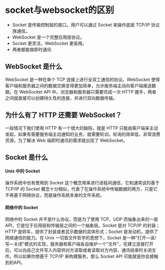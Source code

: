 # socket与websocket的区别

* Socket 是传输控制层的接口。用户可以通过 Socket 来操作底层 TCP/IP 协议族通信。
* WebSocket 是一个完整应用层协议。
* Socket 更灵活，WebSocket 更易用。
* 两者都能做即时通讯

## WebSocket 是什么
WebSocket 是一种在单个 TCP 连接上进行全双工通信的协议。WebSocket 使得客户端和服务器之间的数据交换变得更加简单，允许服务端主动向客户端推送数据。在 WebSocket API 中，浏览器和服务器只需要完成一次 HTTP 握手，两者之间就直接可以创建持久性的连接，并进行双向数据传输。

## 为什么有了 HTTP 还需要 WebSocket？
一般情况下我们使用 HTTP 有一个很大的缺陷，就是 HTTP 只能由客户端来主动发起，如果有需要服务端主动通知的业务，就需要轮训。轮询的效率低，非常浪费资源。为了解决 Web 端即时通讯的需求就出现了 WebSocket。


## Socket 是什么
#### Unix 中的 Socket
操作系统中也有使用到 Socket 这个概念用来进行进程间通信，它和通常说的基于 TCP/IP 的 Socket 概念十分相似，代表了在操作系统中传输数据的两方，只是它不再基于网络协议，而是操作系统本身的文件系统。

#### 网络中的 Socket
网络中的 Socket 并不是什么协议，而是为了使用 TCP，UDP 而抽象出来的一层 API，它是位于应用层和传输层之间的一个抽象层。Socket 是对 TCP/IP 的封装；HTTP 是轿车，提供了封装或者显示数据的具体形式；Socket 是发动机，提供了网络通信的能力。在 Unix 一切皆文件哲学的思想下，Socket 是一种"打开—读/写—关闭"模式的实现，服务器和客户端各自维护一个"文件"，在建立连接打开后，可以向自己文件写入内容供对方读取或者读取对方内容，通讯结束时关闭文件。所以如果你想基于 TCP/IP 来构建服务，那么 Socket API 可能就是你会接触到的API。



